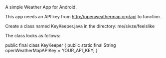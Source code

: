 A simple Weather App for Android.

This app needs an API key from http://openweathermap.org/api to function.

Create a class named KeyKeeper.java in the directory: me/sivze/feelslike

The class looks as follows:

public final class KeyKeeper { public static final String openWeatherMapAPIKey = YOUR_API_KEY; }
